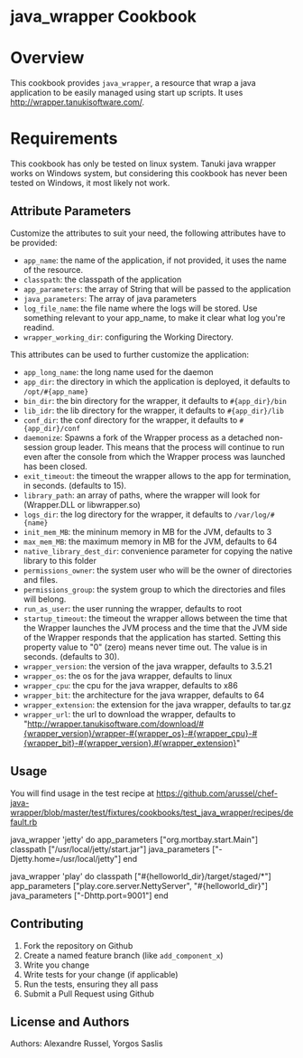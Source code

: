 java_wrapper Cookbook
=====================

Overview
========
This cookbook provides `java_wrapper`, a resource that wrap a java application
to be easily managed using start up scripts. It uses http://wrapper.tanukisoftware.com/.

Requirements
============
This cookbook has only be tested on linux system. Tanuki java wrapper works on
Windows system, but considering this cookbook has never been tested on Windows,
it most likely not work.

Attribute Parameters
----------
Customize the attributes to suit your need, the following attributes
have to be provided:

- `app_name`: the name of the application, if not provided, it uses the name of the resource.
- `classpath`: the classpath of the application
- `app_parameters`: the array of String that will be passed to the application
- `java_parameters`: The array of java parameters
- `log_file_name`: the file name where the logs will be stored. Use something relevant to your app_name, to make it clear what log you're readind.
- `wrapper_working_dir`: configuring the Working Directory.

This attributes can be used to further customize the application:
- `app_long_name`: the long name used for the daemon
- `app_dir`: the directory in which the application is deployed, it defaults to `/opt/#{app_name}`
- `bin_dir`: the bin directory for the wrapper, it defaults to `#{app_dir}/bin`
- `lib_idr`: the lib directory for the wrapper, it defaults to `#{app_dir}/lib`
- `conf_dir`: the conf directory for the wrapper, it defaults to `#{app_dir}/conf`
- `daemonize`: Spawns a fork of the Wrapper process as a detached non-session group leader. This means that the process will continue to run even after the console from which the Wrapper process was launched has been closed.
- `exit_timeout`: the timeout the wrapper allows to the app for termination, in seconds. (defaults to 15).
- `library_path`: an array of paths, where the wrapper will look for (Wrapper.DLL or libwrapper.so)
- `logs_dir`: the log directory for the wrapper, it defaults to `/var/log/#{name}`
- `init_mem_MB`: the mininum memory in MB for the JVM, defaults to 3
- `max_mem_MB`: the maximum memory in MB for the JVM, defaults to 64
- `native_library_dest_dir`: convenience parameter for copying the native library to this folder
- `permissions_owner`: the system user who will be the owner of directories and files.
- `permissions_group`: the system group to which the directories and files will belong.
- `run_as_user`: the user running the wrapper, defaults to root
- `startup_timeout`: the timeout the wrapper allows between the time that the Wrapper launches the JVM process and the time that the JVM side of the Wrapper responds that the application has started. Setting this property value to "0" (zero) means never time out. The value is in seconds. (defaults to 30).
- `wrapper_version`: the version of the java wrapper, defaults to 3.5.21
- `wrapper_os`: the os for the java wrapper, defaults to linux
- `wrapper_cpu`: the cpu for the java wrapper, defaults to x86
- `wrapper_bit`: the architecture for the java wrapper, defaults to 64
- `wrapper_extension`: the extension for the java wrapper, defaults to tar.gz
- `wrapper_url`: the url to download the wrapper, defaults to "http://wrapper.tanukisoftware.com/download/#{wrapper_version}/wrapper-#{wrapper_os}-#{wrapper_cpu}-#{wrapper_bit}-#{wrapper_version}.#{wrapper_extension}"

Usage
-----
You will find usage in the test recipe at https://github.com/arussel/chef-java-wrapper/blob/master/test/fixtures/cookbooks/test_java_wrapper/recipes/default.rb

java_wrapper 'jetty' do
  app_parameters ["org.mortbay.start.Main"]
  classpath ["/usr/local/jetty/start.jar"]
  java_parameters ["-Djetty.home=/usr/local/jetty"]
end

java_wrapper 'play' do
  classpath ["#{helloworld_dir}/target/staged/*"]
  app_parameters ["play.core.server.NettyServer", "#{helloworld_dir}"]
  java_parameters ["-Dhttp.port=9001"]
end

Contributing
------------
1. Fork the repository on Github
2. Create a named feature branch (like `add_component_x`)
3. Write you change
4. Write tests for your change (if applicable)
5. Run the tests, ensuring they all pass
6. Submit a Pull Request using Github

License and Authors
-------------------
Authors: Alexandre Russel, Yorgos Saslis
